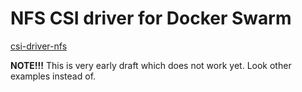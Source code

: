 # NFS CSI driver for Docker Swarm
[csi-driver-nfs](https://github.com/kubernetes-csi/csi-driver-nfs)

**NOTE!!!** This is very early draft which does not work yet. Look other examples instead of.
